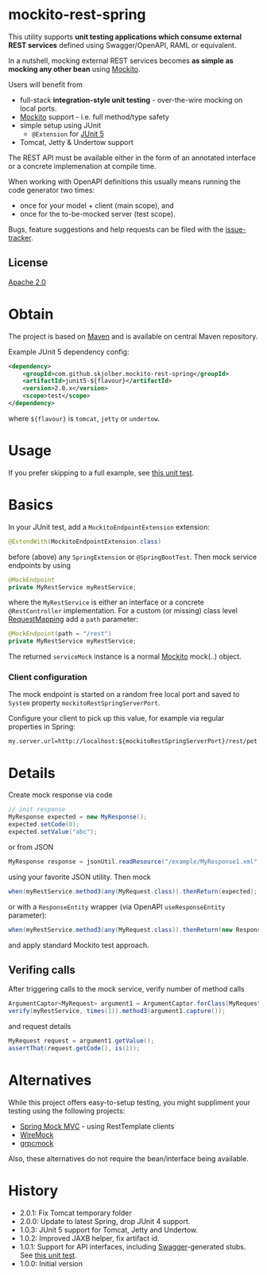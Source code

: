# mockito-rest-spring
This utility supports __unit testing applications which consume external REST services__ defined using Swagger/OpenAPI, RAML or equivalent. 

In a nutshell, mocking external REST services becomes __as simple as mocking any other bean__ using [Mockito].

Users will benefit from

  * full-stack __integration-style unit testing__ - over-the-wire mocking on local ports. 
  * [Mockito] support - i.e. full method/type safety
  * simple setup using JUnit 
    * `@Extension` for [JUnit 5](junit5)
  * Tomcat, Jetty & Undertow support

The REST API must be available either in the form of an annotated interface or a concrete implemenation at compile time. 

When working with OpenAPI definitions this usually means running the code generator two times:

 * once for your model + client (main scope), and
 * once for the to-be-mocked server (test scope).

Bugs, feature suggestions and help requests can be filed with the [issue-tracker].

## License
[Apache 2.0]

# Obtain
The project is based on [Maven] and is available on central Maven repository.

Example JUnit 5 dependency config:

```xml
<dependency>
    <groupId>com.github.skjolber.mockito-rest-spring</groupId>
    <artifactId>junit5-${flavour}</artifactId>
    <version>2.0.x</version>
    <scope>test</scope>
</dependency>
```

where `${flavour}` is `tomcat`, `jetty` or `undertow`.

# Usage
If you prefer skipping to a full example, see [this unit test](examples/demo/src/test/java/com/example/demo/DemoApplication1Test.java). 

# Basics
In your JUnit test, add a `MockitoEndpointExtension` extension:

```java
@ExtendWith(MockitoEndpointExtension.class)
```

before (above) any `SpringExtension` or `@SpringBootTest`. Then mock service endpoints by using

```java
@MockEndpoint
private MyRestService myRestService;
```

where the `MyRestService` is either an interface or a concrete `@RestController` implementation. For a custom (or missing) class level [RequestMapping] add a `path` parameter:

```java
@MockEndpoint(path = "/rest")
private MyRestService myRestService;
```

The returned `serviceMock` instance is a normal [Mockito] mock(..) object. 

### Client configuration
The mock endpoint is started on a random free local port and saved to  `System` property `mockitoRestSpringServerPort`. 

Configure your client to pick up this value, for example via regular properties in Spring:

```
my.server.url=http://localhost:${mockitoRestSpringServerPort}/rest/pet
```

# Details
Create mock response via code

```java
// init response
MyResponse expected = new MyResponse();
expected.setCode(0);
expected.setValue("abc");
```

or from JSON

```java
MyResponse response = jsonUtil.readResource("/example/MyResponse1.xml", MyResponse.class);
```

using your favorite JSON utility. Then mock

```java
when(myRestService.method3(any(MyRequest.class)).thenReturn(expected);
```

or with a `ResponseEntity` wrapper (via OpenAPI `useResponseEntity` parameter):

```java
when(myRestService.method3(any(MyRequest.class)).thenReturn(new ResponseEntity<>(expected, HttpStatus.OK));
```

and apply standard Mockito test approach. 

## Verifing calls
After triggering calls to the mock service, verify number of method calls

```java
ArgumentCaptor<MyRequest> argument1 = ArgumentCaptor.forClass(MyRequest.class);
verify(myRestService, times(1)).method3(argument1.capture());
```

and request details

```java
MyRequest request = argument1.getValue();
assertThat(request.getCode(), is(1));
```

# Alternatives
While this project offers easy-to-setup testing, you might suppliment your testing using the following projects: 

   * [Spring Mock MVC] - using RestTemplate clients
   * [WireMock]
   * [grpcmock]

Also, these alternatives do not require the bean/interface being available.

# History

 - 2.0.1: Fix Tomcat temporary folder 
 - 2.0.0: Update to latest Spring, drop JUnit 4 support.
 - 1.0.3: JUnit 5 support for Tomcat, Jetty and Undertow.
 - 1.0.2: Improved JAXB helper, fix artifact id. 
 - 1.0.1: Support for API interfaces, including [Swagger]-generated stubs. See [this unit test](src/test/java/com/github/skjolber/mockito/rest/spring/RestServiceRuleInterfaceTest.java).
 - 1.0.0: Initial version

[Apache 2.0]:          	http://www.apache.org/licenses/LICENSE-2.0.html
[issue-tracker]:       	https://github.com/skjolber/mockito-rest-spring/issues
[Maven]:                http://maven.apache.org/
[WireMock]:             http://wiremock.org/
[Spring Mock MVC]:      https://docs.spring.io/spring-framework/reference/testing/spring-mvc-test-framework.html
[Swagger]:				          https://github.com/swagger-api/swagger-codegen
[Mockito]:				          https://github.com/mockito/mockito
[RequestMapping]:		     https://docs.spring.io/spring-framework/docs/current/javadoc-api/org/springframework/web/bind/annotation/RequestMapping.html
[grpcmock]:             https://github.com/Fadelis/grpcmock
